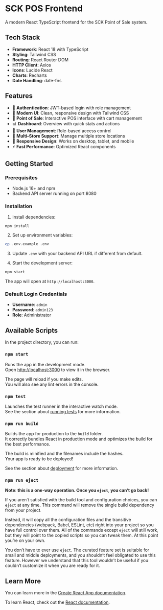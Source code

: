 # SCK POS Frontend

A modern React TypeScript frontend for the SCK Point of Sale system.

## Tech Stack

- **Framework**: React 18 with TypeScript
- **Styling**: Tailwind CSS
- **Routing**: React Router DOM
- **HTTP Client**: Axios
- **Icons**: Lucide React
- **Charts**: Recharts
- **Date Handling**: date-fns

## Features

- 🔐 **Authentication**: JWT-based login with role management
- 🎨 **Modern UI**: Clean, responsive design with Tailwind CSS
- 🛒 **Point of Sale**: Interactive POS interface with cart management
- 📊 **Dashboard**: Overview with quick stats and actions
- 👥 **User Management**: Role-based access control
- 🏪 **Multi-Store Support**: Manage multiple store locations
- 📱 **Responsive Design**: Works on desktop, tablet, and mobile
- ⚡ **Fast Performance**: Optimized React components

## Getting Started

### Prerequisites

- Node.js 16+ and npm
- Backend API server running on port 8080

### Installation

1. Install dependencies:
```bash
npm install
```

2. Set up environment variables:
```bash
cp .env.example .env
```

3. Update `.env` with your backend API URL if different from default.

4. Start the development server:
```bash
npm start
```

The app will open at `http://localhost:3000`.

### Default Login Credentials

- **Username**: `admin`
- **Password**: `admin123`
- **Role**: Administrator

## Available Scripts

In the project directory, you can run:

### `npm start`

Runs the app in the development mode.\
Open [http://localhost:3000](http://localhost:3000) to view it in the browser.

The page will reload if you make edits.\
You will also see any lint errors in the console.

### `npm test`

Launches the test runner in the interactive watch mode.\
See the section about [running tests](https://facebook.github.io/create-react-app/docs/running-tests) for more information.

### `npm run build`

Builds the app for production to the `build` folder.\
It correctly bundles React in production mode and optimizes the build for the best performance.

The build is minified and the filenames include the hashes.\
Your app is ready to be deployed!

See the section about [deployment](https://facebook.github.io/create-react-app/docs/deployment) for more information.

### `npm run eject`

**Note: this is a one-way operation. Once you `eject`, you can’t go back!**

If you aren’t satisfied with the build tool and configuration choices, you can `eject` at any time. This command will remove the single build dependency from your project.

Instead, it will copy all the configuration files and the transitive dependencies (webpack, Babel, ESLint, etc) right into your project so you have full control over them. All of the commands except `eject` will still work, but they will point to the copied scripts so you can tweak them. At this point you’re on your own.

You don’t have to ever use `eject`. The curated feature set is suitable for small and middle deployments, and you shouldn’t feel obligated to use this feature. However we understand that this tool wouldn’t be useful if you couldn’t customize it when you are ready for it.

## Learn More

You can learn more in the [Create React App documentation](https://facebook.github.io/create-react-app/docs/getting-started).

To learn React, check out the [React documentation](https://reactjs.org/).
